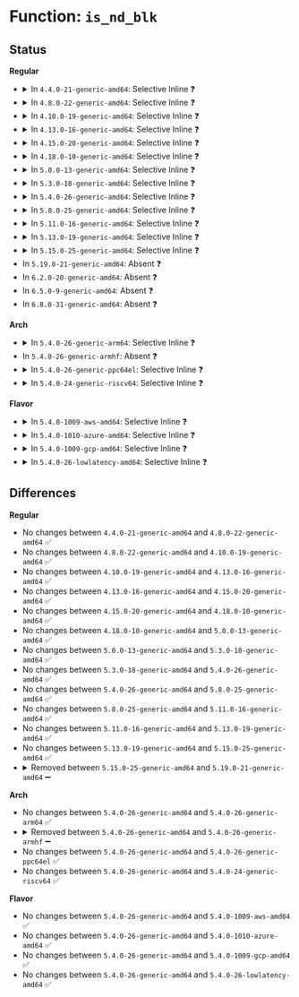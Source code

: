 # Function: <code>is_nd_blk</code>

## Status
<b>Regular</b>
<ul>
<li>
<details>
<summary>In <code>4.4.0-21-generic-amd64</code>: Selective Inline ❓</summary>

```c
bool is_nd_blk(struct device * dev)
```

```json
{
  "name": "is_nd_blk",
  "collision_type": "Unique Global",
  "inline_type": "Selective",
  "funcs": [
    {
      "addr": 18446744071584719147,
      "name": "is_nd_blk",
      "external": true,
      "loc": "drivers/nvdimm/region_devs.c:64",
      "file": "drivers/nvdimm/region_devs.c",
      "inline": "not declared, inlined",
      "caller_inline": [
        "drivers/nvdimm/region_devs.c:to_nd_blk_region",
        "drivers/nvdimm/region_devs.c:nd_region_notify_driver_action",
        "drivers/nvdimm/region_devs.c:nd_region_notify_driver_action",
        "drivers/nvdimm/region_devs.c:nd_region_available_dpa",
        "drivers/nvdimm/region_devs.c:nd_blk_region_init"
      ],
      "caller_func": [
        "drivers/nvdimm/bus.c:to_bus_provider",
        "drivers/nvdimm/bus.c:nvdimm_bus_uevent",
        "drivers/nvdimm/namespace_devs.c:is_namespace_uuid_busy",
        "drivers/nvdimm/namespace_devs.c:nd_region_create_blk_seed"
      ]
    }
  ],
  "symbols": [
    {
      "addr": 18446744071584721312,
      "name": "is_nd_blk",
      "section": ".text",
      "bind": "STB_GLOBAL",
      "size": 31
    }
  ]
}
```
</details>
</li>
<li>
<details>
<summary>In <code>4.8.0-22-generic-amd64</code>: Selective Inline ❓</summary>

```c
bool is_nd_blk(struct device * dev)
```

```json
{
  "name": "is_nd_blk",
  "collision_type": "Unique Global",
  "inline_type": "Selective",
  "funcs": [
    {
      "addr": 18446744071585074084,
      "name": "is_nd_blk",
      "external": true,
      "loc": "drivers/nvdimm/region_devs.c:152",
      "file": "drivers/nvdimm/region_devs.c",
      "inline": "not declared, inlined",
      "caller_inline": [
        "drivers/nvdimm/region_devs.c:nd_blk_region_init",
        "drivers/nvdimm/region_devs.c:nd_region_available_dpa",
        "drivers/nvdimm/region_devs.c:to_nd_blk_region"
      ],
      "caller_func": [
        "drivers/nvdimm/bus.c:to_bus_provider",
        "drivers/nvdimm/bus.c:nvdimm_bus_uevent",
        "drivers/nvdimm/namespace_devs.c:nd_region_create_blk_seed",
        "drivers/nvdimm/namespace_devs.c:is_namespace_uuid_busy"
      ]
    }
  ],
  "symbols": [
    {
      "addr": 18446744071585073536,
      "name": "is_nd_blk",
      "section": ".text",
      "bind": "STB_GLOBAL",
      "size": 31
    }
  ]
}
```
</details>
</li>
<li>
<details>
<summary>In <code>4.10.0-19-generic-amd64</code>: Selective Inline ❓</summary>

```c
bool is_nd_blk(struct device * dev)
```

```json
{
  "name": "is_nd_blk",
  "collision_type": "Unique Global",
  "inline_type": "Selective",
  "funcs": [
    {
      "addr": 18446744071585259364,
      "name": "is_nd_blk",
      "external": true,
      "loc": "drivers/nvdimm/region_devs.c:167",
      "file": "drivers/nvdimm/region_devs.c",
      "inline": "not declared, inlined",
      "caller_inline": [
        "drivers/nvdimm/region_devs.c:nd_blk_region_init",
        "drivers/nvdimm/region_devs.c:nd_region_available_dpa",
        "drivers/nvdimm/region_devs.c:to_nd_blk_region"
      ],
      "caller_func": [
        "drivers/nvdimm/bus.c:to_bus_provider",
        "drivers/nvdimm/bus.c:nvdimm_bus_uevent",
        "drivers/nvdimm/namespace_devs.c:nd_region_register_namespaces",
        "drivers/nvdimm/namespace_devs.c:nd_region_register_namespaces",
        "drivers/nvdimm/namespace_devs.c:nd_region_register_namespaces",
        "drivers/nvdimm/namespace_devs.c:nd_region_register_namespaces",
        "drivers/nvdimm/namespace_devs.c:nd_region_register_namespaces",
        "drivers/nvdimm/namespace_devs.c:nd_region_create_ns_seed",
        "drivers/nvdimm/namespace_devs.c:nd_region_create_ns_seed",
        "drivers/nvdimm/namespace_devs.c:nd_region_create_ns_seed",
        "drivers/nvdimm/namespace_devs.c:is_namespace_uuid_busy"
      ]
    }
  ],
  "symbols": [
    {
      "addr": 18446744071585257792,
      "name": "is_nd_blk",
      "section": ".text",
      "bind": "STB_GLOBAL",
      "size": 31
    }
  ]
}
```
</details>
</li>
<li>
<details>
<summary>In <code>4.13.0-16-generic-amd64</code>: Selective Inline ❓</summary>

```c
bool is_nd_blk(struct device * dev)
```

```json
{
  "name": "is_nd_blk",
  "collision_type": "Unique Global",
  "inline_type": "Selective",
  "funcs": [
    {
      "addr": 18446744071585342489,
      "name": "is_nd_blk",
      "external": true,
      "loc": "drivers/nvdimm/region_devs.c:166",
      "file": "drivers/nvdimm/region_devs.c",
      "inline": "not declared, inlined",
      "caller_inline": [
        "drivers/nvdimm/region_devs.c:nd_blk_region_init",
        "drivers/nvdimm/region_devs.c:nd_region_available_dpa",
        "drivers/nvdimm/region_devs.c:to_nd_blk_region"
      ],
      "caller_func": [
        "drivers/nvdimm/bus.c:to_bus_provider",
        "drivers/nvdimm/bus.c:nvdimm_bus_uevent",
        "drivers/nvdimm/namespace_devs.c:nd_region_register_namespaces",
        "drivers/nvdimm/namespace_devs.c:nd_region_register_namespaces",
        "drivers/nvdimm/namespace_devs.c:nd_region_register_namespaces",
        "drivers/nvdimm/namespace_devs.c:nd_region_register_namespaces",
        "drivers/nvdimm/namespace_devs.c:nd_region_register_namespaces",
        "drivers/nvdimm/namespace_devs.c:nd_region_create_ns_seed",
        "drivers/nvdimm/namespace_devs.c:nd_region_create_ns_seed",
        "drivers/nvdimm/namespace_devs.c:nd_region_create_ns_seed"
      ]
    }
  ],
  "symbols": [
    {
      "addr": 18446744071585340864,
      "name": "is_nd_blk",
      "section": ".text",
      "bind": "STB_GLOBAL",
      "size": 29
    }
  ]
}
```
</details>
</li>
<li>
<details>
<summary>In <code>4.15.0-20-generic-amd64</code>: Selective Inline ❓</summary>

```c
bool is_nd_blk(struct device * dev)
```

```json
{
  "name": "is_nd_blk",
  "collision_type": "Unique Global",
  "inline_type": "Selective",
  "funcs": [
    {
      "addr": 18446744071585770873,
      "name": "is_nd_blk",
      "external": true,
      "loc": "drivers/nvdimm/region_devs.c:166",
      "file": "drivers/nvdimm/region_devs.c",
      "inline": "not declared, inlined",
      "caller_inline": [
        "drivers/nvdimm/region_devs.c:nd_blk_region_init",
        "drivers/nvdimm/region_devs.c:nd_region_available_dpa",
        "drivers/nvdimm/region_devs.c:to_nd_blk_region"
      ],
      "caller_func": [
        "drivers/nvdimm/bus.c:to_bus_provider",
        "drivers/nvdimm/bus.c:nvdimm_bus_uevent",
        "drivers/nvdimm/namespace_devs.c:scan_labels",
        "drivers/nvdimm/namespace_devs.c:scan_labels",
        "drivers/nvdimm/namespace_devs.c:scan_labels",
        "drivers/nvdimm/namespace_devs.c:scan_labels",
        "drivers/nvdimm/namespace_devs.c:scan_labels",
        "drivers/nvdimm/namespace_devs.c:nd_region_create_ns_seed",
        "drivers/nvdimm/namespace_devs.c:nd_region_create_ns_seed",
        "drivers/nvdimm/namespace_devs.c:nd_region_create_ns_seed"
      ]
    }
  ],
  "symbols": [
    {
      "addr": 18446744071585769248,
      "name": "is_nd_blk",
      "section": ".text",
      "bind": "STB_GLOBAL",
      "size": 29
    }
  ]
}
```
</details>
</li>
<li>
<details>
<summary>In <code>4.18.0-10-generic-amd64</code>: Selective Inline ❓</summary>

```c
bool is_nd_blk(struct device * dev)
```

```json
{
  "name": "is_nd_blk",
  "collision_type": "Unique Global",
  "inline_type": "Selective",
  "funcs": [
    {
      "addr": 18446744071586017623,
      "name": "is_nd_blk",
      "external": true,
      "loc": "drivers/nvdimm/region_devs.c:166",
      "file": "drivers/nvdimm/region_devs.c",
      "inline": "not declared, inlined",
      "caller_inline": [
        "drivers/nvdimm/region_devs.c:nd_blk_region_init",
        "drivers/nvdimm/region_devs.c:nd_region_allocatable_dpa",
        "drivers/nvdimm/region_devs.c:nd_region_available_dpa",
        "drivers/nvdimm/region_devs.c:to_nd_blk_region"
      ],
      "caller_func": [
        "drivers/nvdimm/bus.c:nvdimm_bus_uevent",
        "drivers/nvdimm/namespace_devs.c:scan_labels",
        "drivers/nvdimm/namespace_devs.c:scan_labels",
        "drivers/nvdimm/namespace_devs.c:scan_labels",
        "drivers/nvdimm/namespace_devs.c:scan_labels",
        "drivers/nvdimm/namespace_devs.c:scan_labels",
        "drivers/nvdimm/namespace_devs.c:nd_region_create_ns_seed",
        "drivers/nvdimm/namespace_devs.c:nd_region_create_ns_seed",
        "drivers/nvdimm/namespace_devs.c:nd_region_create_ns_seed"
      ]
    }
  ],
  "symbols": [
    {
      "addr": 18446744071586015696,
      "name": "is_nd_blk",
      "section": ".text",
      "bind": "STB_GLOBAL",
      "size": 29
    }
  ]
}
```
</details>
</li>
<li>
<details>
<summary>In <code>5.0.0-13-generic-amd64</code>: Selective Inline ❓</summary>

```c
bool is_nd_blk(struct device * dev)
```

```json
{
  "name": "is_nd_blk",
  "collision_type": "Unique Global",
  "inline_type": "Selective",
  "funcs": [
    {
      "addr": 18446744071586156471,
      "name": "is_nd_blk",
      "external": true,
      "loc": "drivers/nvdimm/region_devs.c:171",
      "file": "drivers/nvdimm/region_devs.c",
      "inline": "not declared, inlined",
      "caller_inline": [
        "drivers/nvdimm/region_devs.c:nd_blk_region_init",
        "drivers/nvdimm/region_devs.c:nd_region_allocatable_dpa",
        "drivers/nvdimm/region_devs.c:nd_region_available_dpa",
        "drivers/nvdimm/region_devs.c:to_nd_blk_region"
      ],
      "caller_func": [
        "drivers/nvdimm/namespace_devs.c:scan_labels",
        "drivers/nvdimm/namespace_devs.c:scan_labels",
        "drivers/nvdimm/namespace_devs.c:scan_labels",
        "drivers/nvdimm/namespace_devs.c:scan_labels",
        "drivers/nvdimm/namespace_devs.c:scan_labels",
        "drivers/nvdimm/namespace_devs.c:nd_region_create_ns_seed",
        "drivers/nvdimm/namespace_devs.c:nd_region_create_ns_seed",
        "drivers/nvdimm/namespace_devs.c:nd_region_create_ns_seed"
      ]
    }
  ],
  "symbols": [
    {
      "addr": 18446744071586154416,
      "name": "is_nd_blk",
      "section": ".text",
      "bind": "STB_GLOBAL",
      "size": 29
    }
  ]
}
```
</details>
</li>
<li>
<details>
<summary>In <code>5.3.0-18-generic-amd64</code>: Selective Inline ❓</summary>

```c
bool is_nd_blk(struct device * dev)
```

```json
{
  "name": "is_nd_blk",
  "collision_type": "Unique Global",
  "inline_type": "Selective",
  "funcs": [
    {
      "addr": 18446744071586391688,
      "name": "is_nd_blk",
      "external": true,
      "loc": "drivers/nvdimm/region_devs.c:163",
      "file": "drivers/nvdimm/region_devs.c",
      "inline": "not declared, inlined",
      "caller_inline": [
        "drivers/nvdimm/region_devs.c:nd_blk_region_init",
        "drivers/nvdimm/region_devs.c:nd_region_allocatable_dpa",
        "drivers/nvdimm/region_devs.c:nd_region_available_dpa",
        "drivers/nvdimm/region_devs.c:to_nd_blk_region"
      ],
      "caller_func": [
        "drivers/nvdimm/namespace_devs.c:scan_labels",
        "drivers/nvdimm/namespace_devs.c:scan_labels",
        "drivers/nvdimm/namespace_devs.c:scan_labels",
        "drivers/nvdimm/namespace_devs.c:scan_labels",
        "drivers/nvdimm/namespace_devs.c:scan_labels",
        "drivers/nvdimm/namespace_devs.c:nd_region_create_ns_seed",
        "drivers/nvdimm/namespace_devs.c:nd_region_create_ns_seed",
        "drivers/nvdimm/namespace_devs.c:nd_region_create_ns_seed"
      ]
    }
  ],
  "symbols": [
    {
      "addr": 18446744071586389616,
      "name": "is_nd_blk",
      "section": ".text",
      "bind": "STB_GLOBAL",
      "size": 29
    }
  ]
}
```
</details>
</li>
<li>
<details>
<summary>In <code>5.4.0-26-generic-amd64</code>: Selective Inline ❓</summary>

```c
bool is_nd_blk(struct device * dev)
```

```json
{
  "name": "is_nd_blk",
  "collision_type": "Unique Global",
  "inline_type": "Selective",
  "funcs": [
    {
      "addr": 18446744071586538808,
      "name": "is_nd_blk",
      "external": true,
      "loc": "drivers/nvdimm/region_devs.c:163",
      "file": "drivers/nvdimm/region_devs.c",
      "inline": "not declared, inlined",
      "caller_inline": [
        "drivers/nvdimm/region_devs.c:nd_blk_region_init",
        "drivers/nvdimm/region_devs.c:nd_region_allocatable_dpa",
        "drivers/nvdimm/region_devs.c:nd_region_available_dpa",
        "drivers/nvdimm/region_devs.c:to_nd_blk_region"
      ],
      "caller_func": [
        "drivers/nvdimm/bus.c:nvdimm_bus_probe",
        "drivers/nvdimm/namespace_devs.c:scan_labels",
        "drivers/nvdimm/namespace_devs.c:scan_labels",
        "drivers/nvdimm/namespace_devs.c:scan_labels",
        "drivers/nvdimm/namespace_devs.c:scan_labels",
        "drivers/nvdimm/namespace_devs.c:scan_labels",
        "drivers/nvdimm/namespace_devs.c:nd_region_create_ns_seed",
        "drivers/nvdimm/namespace_devs.c:nd_region_create_ns_seed",
        "drivers/nvdimm/namespace_devs.c:nd_region_create_ns_seed"
      ]
    }
  ],
  "symbols": [
    {
      "addr": 18446744071586537440,
      "name": "is_nd_blk",
      "section": ".text",
      "bind": "STB_GLOBAL",
      "size": 29
    }
  ]
}
```
</details>
</li>
<li>
<details>
<summary>In <code>5.8.0-25-generic-amd64</code>: Selective Inline ❓</summary>

```c
bool is_nd_blk(struct device * dev)
```

```json
{
  "name": "is_nd_blk",
  "collision_type": "Unique Global",
  "inline_type": "Selective",
  "funcs": [
    {
      "addr": 18446744071587314205,
      "name": "is_nd_blk",
      "external": true,
      "loc": "drivers/nvdimm/region_devs.c:847",
      "file": "drivers/nvdimm/region_devs.c",
      "inline": "not declared, inlined",
      "caller_inline": [
        "drivers/nvdimm/region_devs.c:nd_region_create",
        "drivers/nvdimm/region_devs.c:nd_blk_region_init",
        "drivers/nvdimm/region_devs.c:nd_region_allocatable_dpa",
        "drivers/nvdimm/region_devs.c:nd_region_available_dpa",
        "drivers/nvdimm/region_devs.c:to_nd_blk_region",
        "drivers/nvdimm/region_devs.c:nd_region_release"
      ],
      "caller_func": [
        "drivers/nvdimm/bus.c:nvdimm_dev_to_target_node",
        "drivers/nvdimm/bus.c:nvdimm_dev_to_target_node",
        "drivers/nvdimm/bus.c:nvdimm_bus_remove",
        "drivers/nvdimm/bus.c:nvdimm_bus_probe",
        "drivers/nvdimm/bus.c:nvdimm_bus_probe",
        "drivers/nvdimm/namespace_devs.c:scan_labels",
        "drivers/nvdimm/namespace_devs.c:scan_labels",
        "drivers/nvdimm/namespace_devs.c:scan_labels",
        "drivers/nvdimm/namespace_devs.c:scan_labels",
        "drivers/nvdimm/namespace_devs.c:scan_labels",
        "drivers/nvdimm/namespace_devs.c:nd_region_create_ns_seed",
        "drivers/nvdimm/namespace_devs.c:nd_region_create_ns_seed",
        "drivers/nvdimm/namespace_devs.c:nd_region_create_ns_seed"
      ]
    }
  ],
  "symbols": [
    {
      "addr": 18446744071587322096,
      "name": "is_nd_blk",
      "section": ".text",
      "bind": "STB_GLOBAL",
      "size": 29
    }
  ]
}
```
</details>
</li>
<li>
<details>
<summary>In <code>5.11.0-16-generic-amd64</code>: Selective Inline ❓</summary>

```c
bool is_nd_blk(struct device * dev)
```

```json
{
  "name": "is_nd_blk",
  "collision_type": "Unique Global",
  "inline_type": "Selective",
  "funcs": [
    {
      "addr": 18446744071587376141,
      "name": "is_nd_blk",
      "external": true,
      "loc": "drivers/nvdimm/region_devs.c:847",
      "file": "drivers/nvdimm/region_devs.c",
      "inline": "not declared, inlined",
      "caller_inline": [
        "drivers/nvdimm/region_devs.c:nd_region_create",
        "drivers/nvdimm/region_devs.c:nd_blk_region_init",
        "drivers/nvdimm/region_devs.c:nd_region_allocatable_dpa",
        "drivers/nvdimm/region_devs.c:nd_region_available_dpa",
        "drivers/nvdimm/region_devs.c:to_nd_blk_region",
        "drivers/nvdimm/region_devs.c:nd_region_release"
      ],
      "caller_func": [
        "drivers/nvdimm/bus.c:nvdimm_dev_to_target_node",
        "drivers/nvdimm/bus.c:nvdimm_dev_to_target_node",
        "drivers/nvdimm/bus.c:nvdimm_bus_remove",
        "drivers/nvdimm/bus.c:nvdimm_bus_probe",
        "drivers/nvdimm/bus.c:nvdimm_bus_probe",
        "drivers/nvdimm/namespace_devs.c:scan_labels",
        "drivers/nvdimm/namespace_devs.c:scan_labels",
        "drivers/nvdimm/namespace_devs.c:scan_labels",
        "drivers/nvdimm/namespace_devs.c:scan_labels",
        "drivers/nvdimm/namespace_devs.c:scan_labels",
        "drivers/nvdimm/namespace_devs.c:nd_region_create_ns_seed",
        "drivers/nvdimm/namespace_devs.c:nd_region_create_ns_seed",
        "drivers/nvdimm/namespace_devs.c:nd_region_create_ns_seed"
      ]
    }
  ],
  "symbols": [
    {
      "addr": 18446744071587384032,
      "name": "is_nd_blk",
      "section": ".text",
      "bind": "STB_GLOBAL",
      "size": 29
    }
  ]
}
```
</details>
</li>
<li>
<details>
<summary>In <code>5.13.0-19-generic-amd64</code>: Selective Inline ❓</summary>

```c
bool is_nd_blk(struct device * dev)
```

```json
{
  "name": "is_nd_blk",
  "collision_type": "Unique Global",
  "inline_type": "Selective",
  "funcs": [
    {
      "addr": 18446744071587257277,
      "name": "is_nd_blk",
      "external": true,
      "loc": "drivers/nvdimm/region_devs.c:854",
      "file": "drivers/nvdimm/region_devs.c",
      "inline": "not declared, inlined",
      "caller_inline": [
        "drivers/nvdimm/region_devs.c:nd_region_create",
        "drivers/nvdimm/region_devs.c:nd_blk_region_init",
        "drivers/nvdimm/region_devs.c:nd_region_allocatable_dpa",
        "drivers/nvdimm/region_devs.c:nd_region_available_dpa",
        "drivers/nvdimm/region_devs.c:to_nd_blk_region",
        "drivers/nvdimm/region_devs.c:nd_region_release"
      ],
      "caller_func": [
        "drivers/nvdimm/bus.c:nvdimm_dev_to_target_node",
        "drivers/nvdimm/bus.c:nvdimm_dev_to_target_node",
        "drivers/nvdimm/bus.c:nvdimm_bus_remove",
        "drivers/nvdimm/bus.c:nvdimm_bus_probe",
        "drivers/nvdimm/bus.c:nvdimm_bus_probe",
        "drivers/nvdimm/namespace_devs.c:scan_labels",
        "drivers/nvdimm/namespace_devs.c:scan_labels",
        "drivers/nvdimm/namespace_devs.c:scan_labels",
        "drivers/nvdimm/namespace_devs.c:scan_labels",
        "drivers/nvdimm/namespace_devs.c:scan_labels",
        "drivers/nvdimm/namespace_devs.c:nd_region_create_ns_seed",
        "drivers/nvdimm/namespace_devs.c:nd_region_create_ns_seed",
        "drivers/nvdimm/namespace_devs.c:nd_region_create_ns_seed"
      ]
    }
  ],
  "symbols": [
    {
      "addr": 18446744071587266160,
      "name": "is_nd_blk",
      "section": ".text",
      "bind": "STB_GLOBAL",
      "size": 29
    }
  ]
}
```
</details>
</li>
<li>
<details>
<summary>In <code>5.15.0-25-generic-amd64</code>: Selective Inline ❓</summary>

```c
bool is_nd_blk(struct device * dev)
```

```json
{
  "name": "is_nd_blk",
  "collision_type": "Unique Global",
  "inline_type": "Selective",
  "funcs": [
    {
      "addr": 18446744071587826815,
      "name": "is_nd_blk",
      "external": true,
      "loc": "drivers/nvdimm/region_devs.c:854",
      "file": "drivers/nvdimm/region_devs.c",
      "inline": "not declared, inlined",
      "caller_inline": [
        "drivers/nvdimm/region_devs.c:nd_region_create",
        "drivers/nvdimm/region_devs.c:nd_blk_region_init",
        "drivers/nvdimm/region_devs.c:nd_region_allocatable_dpa",
        "drivers/nvdimm/region_devs.c:nd_region_available_dpa",
        "drivers/nvdimm/region_devs.c:nd_region_release"
      ],
      "caller_func": [
        "drivers/nvdimm/bus.c:nvdimm_dev_to_target_node",
        "drivers/nvdimm/bus.c:nvdimm_dev_to_target_node",
        "drivers/nvdimm/bus.c:nvdimm_bus_remove",
        "drivers/nvdimm/bus.c:nvdimm_bus_probe",
        "drivers/nvdimm/bus.c:nvdimm_bus_probe",
        "drivers/nvdimm/namespace_devs.c:scan_labels",
        "drivers/nvdimm/namespace_devs.c:scan_labels",
        "drivers/nvdimm/namespace_devs.c:scan_labels",
        "drivers/nvdimm/namespace_devs.c:scan_labels",
        "drivers/nvdimm/namespace_devs.c:scan_labels",
        "drivers/nvdimm/namespace_devs.c:nd_region_create_ns_seed",
        "drivers/nvdimm/namespace_devs.c:nd_region_create_ns_seed",
        "drivers/nvdimm/namespace_devs.c:nd_region_create_ns_seed"
      ]
    }
  ],
  "symbols": [
    {
      "addr": 18446744071587833360,
      "name": "is_nd_blk",
      "section": ".text",
      "bind": "STB_GLOBAL",
      "size": 29
    }
  ]
}
```
</details>
</li>
<li>
In <code>5.19.0-21-generic-amd64</code>: Absent ❓
</li>
<li>
In <code>6.2.0-20-generic-amd64</code>: Absent ❓
</li>
<li>
In <code>6.5.0-9-generic-amd64</code>: Absent ❓
</li>
<li>
In <code>6.8.0-31-generic-amd64</code>: Absent ❓
</li>
</ul>
<b>Arch</b>
<ul>
<li>
<details>
<summary>In <code>5.4.0-26-generic-arm64</code>: Selective Inline ❓</summary>

```c
bool is_nd_blk(struct device * dev)
```

```json
{
  "name": "is_nd_blk",
  "collision_type": "Unique Global",
  "inline_type": "Selective",
  "funcs": [
    {
      "addr": 18446603336499427708,
      "name": "is_nd_blk",
      "external": true,
      "loc": "drivers/nvdimm/region_devs.c:163",
      "file": "drivers/nvdimm/region_devs.c",
      "inline": "not declared, inlined",
      "caller_inline": [
        "drivers/nvdimm/region_devs.c:nd_blk_region_init",
        "drivers/nvdimm/region_devs.c:nd_region_allocatable_dpa",
        "drivers/nvdimm/region_devs.c:nd_region_available_dpa",
        "drivers/nvdimm/region_devs.c:to_nd_blk_region"
      ],
      "caller_func": [
        "drivers/nvdimm/bus.c:nvdimm_bus_probe",
        "drivers/nvdimm/namespace_devs.c:scan_labels",
        "drivers/nvdimm/namespace_devs.c:scan_labels",
        "drivers/nvdimm/namespace_devs.c:scan_labels",
        "drivers/nvdimm/namespace_devs.c:scan_labels",
        "drivers/nvdimm/namespace_devs.c:scan_labels",
        "drivers/nvdimm/namespace_devs.c:nd_region_create_ns_seed",
        "drivers/nvdimm/namespace_devs.c:nd_region_create_ns_seed",
        "drivers/nvdimm/namespace_devs.c:nd_region_create_ns_seed"
      ]
    }
  ],
  "symbols": [
    {
      "addr": 18446603336499426104,
      "name": "is_nd_blk",
      "section": ".text",
      "bind": "STB_GLOBAL",
      "size": 68
    }
  ]
}
```
</details>
</li>
<li>
In <code>5.4.0-26-generic-armhf</code>: Absent ❓
</li>
<li>
<details>
<summary>In <code>5.4.0-26-generic-ppc64el</code>: Selective Inline ❓</summary>

```c
bool is_nd_blk(struct device * dev)
```

```json
{
  "name": "is_nd_blk",
  "collision_type": "Unique Global",
  "inline_type": "Selective",
  "funcs": [
    {
      "addr": 13835058055292672928,
      "name": "is_nd_blk",
      "external": true,
      "loc": "drivers/nvdimm/region_devs.c:163",
      "file": "drivers/nvdimm/region_devs.c",
      "inline": "not declared, inlined",
      "caller_inline": [
        "drivers/nvdimm/region_devs.c:nd_blk_region_init",
        "drivers/nvdimm/region_devs.c:nd_region_allocatable_dpa",
        "drivers/nvdimm/region_devs.c:nd_region_available_dpa",
        "drivers/nvdimm/region_devs.c:to_nd_blk_region"
      ],
      "caller_func": [
        "drivers/nvdimm/bus.c:nvdimm_bus_probe",
        "drivers/nvdimm/namespace_devs.c:scan_labels",
        "drivers/nvdimm/namespace_devs.c:scan_labels",
        "drivers/nvdimm/namespace_devs.c:scan_labels",
        "drivers/nvdimm/namespace_devs.c:scan_labels",
        "drivers/nvdimm/namespace_devs.c:scan_labels",
        "drivers/nvdimm/namespace_devs.c:nd_region_create_ns_seed",
        "drivers/nvdimm/namespace_devs.c:nd_region_create_ns_seed",
        "drivers/nvdimm/namespace_devs.c:nd_region_create_ns_seed"
      ]
    }
  ],
  "symbols": [
    {
      "addr": 13835058055292670656,
      "name": "is_nd_blk",
      "section": ".text",
      "bind": "STB_GLOBAL",
      "size": 72
    }
  ]
}
```
</details>
</li>
<li>
<details>
<summary>In <code>5.4.0-24-generic-riscv64</code>: Selective Inline ❓</summary>

```c
bool is_nd_blk(struct device * dev)
```

```json
{
  "name": "is_nd_blk",
  "collision_type": "Unique Global",
  "inline_type": "Selective",
  "funcs": [
    {
      "addr": 18446743936276654284,
      "name": "is_nd_blk",
      "external": true,
      "loc": "drivers/nvdimm/region_devs.c:163",
      "file": "drivers/nvdimm/region_devs.c",
      "inline": "not declared, inlined",
      "caller_inline": [
        "drivers/nvdimm/region_devs.c:nd_blk_region_init",
        "drivers/nvdimm/region_devs.c:nd_region_allocatable_dpa",
        "drivers/nvdimm/region_devs.c:nd_region_available_dpa",
        "drivers/nvdimm/region_devs.c:to_nd_blk_region"
      ],
      "caller_func": [
        "drivers/nvdimm/bus.c:nvdimm_bus_probe",
        "drivers/nvdimm/namespace_devs.c:scan_labels",
        "drivers/nvdimm/namespace_devs.c:scan_labels",
        "drivers/nvdimm/namespace_devs.c:scan_labels",
        "drivers/nvdimm/namespace_devs.c:scan_labels",
        "drivers/nvdimm/namespace_devs.c:scan_labels",
        "drivers/nvdimm/namespace_devs.c:scan_labels",
        "drivers/nvdimm/namespace_devs.c:nd_region_create_ns_seed",
        "drivers/nvdimm/namespace_devs.c:nd_region_create_ns_seed",
        "drivers/nvdimm/namespace_devs.c:nd_region_create_ns_seed"
      ]
    }
  ],
  "symbols": [
    {
      "addr": 18446743936276653006,
      "name": "is_nd_blk",
      "section": ".text",
      "bind": "STB_GLOBAL",
      "size": 52
    }
  ]
}
```
</details>
</li>
</ul>
<b>Flavor</b>
<ul>
<li>
<details>
<summary>In <code>5.4.0-1009-aws-amd64</code>: Selective Inline ❓</summary>

```c
bool is_nd_blk(struct device * dev)
```

```json
{
  "name": "is_nd_blk",
  "collision_type": "Unique Global",
  "inline_type": "Selective",
  "funcs": [
    {
      "addr": 18446744071586229288,
      "name": "is_nd_blk",
      "external": true,
      "loc": "drivers/nvdimm/region_devs.c:163",
      "file": "drivers/nvdimm/region_devs.c",
      "inline": "not declared, inlined",
      "caller_inline": [
        "drivers/nvdimm/region_devs.c:nd_blk_region_init",
        "drivers/nvdimm/region_devs.c:nd_region_allocatable_dpa",
        "drivers/nvdimm/region_devs.c:nd_region_available_dpa",
        "drivers/nvdimm/region_devs.c:to_nd_blk_region"
      ],
      "caller_func": [
        "drivers/nvdimm/bus.c:nvdimm_bus_probe",
        "drivers/nvdimm/namespace_devs.c:scan_labels",
        "drivers/nvdimm/namespace_devs.c:scan_labels",
        "drivers/nvdimm/namespace_devs.c:scan_labels",
        "drivers/nvdimm/namespace_devs.c:scan_labels",
        "drivers/nvdimm/namespace_devs.c:scan_labels",
        "drivers/nvdimm/namespace_devs.c:nd_region_create_ns_seed",
        "drivers/nvdimm/namespace_devs.c:nd_region_create_ns_seed",
        "drivers/nvdimm/namespace_devs.c:nd_region_create_ns_seed"
      ]
    }
  ],
  "symbols": [
    {
      "addr": 18446744071586227920,
      "name": "is_nd_blk",
      "section": ".text",
      "bind": "STB_GLOBAL",
      "size": 29
    }
  ]
}
```
</details>
</li>
<li>
<details>
<summary>In <code>5.4.0-1010-azure-amd64</code>: Selective Inline ❓</summary>

```c
bool is_nd_blk(struct device * dev)
```

```json
{
  "name": "is_nd_blk",
  "collision_type": "Unique Global",
  "inline_type": "Selective",
  "funcs": [
    {
      "addr": 18446744071586047656,
      "name": "is_nd_blk",
      "external": true,
      "loc": "drivers/nvdimm/region_devs.c:163",
      "file": "drivers/nvdimm/region_devs.c",
      "inline": "not declared, inlined",
      "caller_inline": [
        "drivers/nvdimm/region_devs.c:nd_blk_region_init",
        "drivers/nvdimm/region_devs.c:nd_region_allocatable_dpa",
        "drivers/nvdimm/region_devs.c:nd_region_available_dpa",
        "drivers/nvdimm/region_devs.c:to_nd_blk_region"
      ],
      "caller_func": [
        "drivers/nvdimm/bus.c:nvdimm_bus_probe",
        "drivers/nvdimm/namespace_devs.c:scan_labels",
        "drivers/nvdimm/namespace_devs.c:scan_labels",
        "drivers/nvdimm/namespace_devs.c:scan_labels",
        "drivers/nvdimm/namespace_devs.c:scan_labels",
        "drivers/nvdimm/namespace_devs.c:scan_labels",
        "drivers/nvdimm/namespace_devs.c:nd_region_create_ns_seed",
        "drivers/nvdimm/namespace_devs.c:nd_region_create_ns_seed",
        "drivers/nvdimm/namespace_devs.c:nd_region_create_ns_seed"
      ]
    }
  ],
  "symbols": [
    {
      "addr": 18446744071586046288,
      "name": "is_nd_blk",
      "section": ".text",
      "bind": "STB_GLOBAL",
      "size": 29
    }
  ]
}
```
</details>
</li>
<li>
<details>
<summary>In <code>5.4.0-1009-gcp-amd64</code>: Selective Inline ❓</summary>

```c
bool is_nd_blk(struct device * dev)
```

```json
{
  "name": "is_nd_blk",
  "collision_type": "Unique Global",
  "inline_type": "Selective",
  "funcs": [
    {
      "addr": 18446744071586486776,
      "name": "is_nd_blk",
      "external": true,
      "loc": "drivers/nvdimm/region_devs.c:163",
      "file": "drivers/nvdimm/region_devs.c",
      "inline": "not declared, inlined",
      "caller_inline": [
        "drivers/nvdimm/region_devs.c:nd_blk_region_init",
        "drivers/nvdimm/region_devs.c:nd_region_allocatable_dpa",
        "drivers/nvdimm/region_devs.c:nd_region_available_dpa",
        "drivers/nvdimm/region_devs.c:to_nd_blk_region"
      ],
      "caller_func": [
        "drivers/nvdimm/bus.c:nvdimm_bus_probe",
        "drivers/nvdimm/namespace_devs.c:scan_labels",
        "drivers/nvdimm/namespace_devs.c:scan_labels",
        "drivers/nvdimm/namespace_devs.c:scan_labels",
        "drivers/nvdimm/namespace_devs.c:scan_labels",
        "drivers/nvdimm/namespace_devs.c:scan_labels",
        "drivers/nvdimm/namespace_devs.c:nd_region_create_ns_seed",
        "drivers/nvdimm/namespace_devs.c:nd_region_create_ns_seed",
        "drivers/nvdimm/namespace_devs.c:nd_region_create_ns_seed"
      ]
    }
  ],
  "symbols": [
    {
      "addr": 18446744071586485408,
      "name": "is_nd_blk",
      "section": ".text",
      "bind": "STB_GLOBAL",
      "size": 29
    }
  ]
}
```
</details>
</li>
<li>
<details>
<summary>In <code>5.4.0-26-lowlatency-amd64</code>: Selective Inline ❓</summary>

```c
bool is_nd_blk(struct device * dev)
```

```json
{
  "name": "is_nd_blk",
  "collision_type": "Unique Global",
  "inline_type": "Selective",
  "funcs": [
    {
      "addr": 18446744071586598520,
      "name": "is_nd_blk",
      "external": true,
      "loc": "drivers/nvdimm/region_devs.c:163",
      "file": "drivers/nvdimm/region_devs.c",
      "inline": "not declared, inlined",
      "caller_inline": [
        "drivers/nvdimm/region_devs.c:nd_blk_region_init",
        "drivers/nvdimm/region_devs.c:nd_region_allocatable_dpa",
        "drivers/nvdimm/region_devs.c:nd_region_available_dpa",
        "drivers/nvdimm/region_devs.c:to_nd_blk_region"
      ],
      "caller_func": [
        "drivers/nvdimm/bus.c:nvdimm_bus_probe",
        "drivers/nvdimm/namespace_devs.c:scan_labels",
        "drivers/nvdimm/namespace_devs.c:scan_labels",
        "drivers/nvdimm/namespace_devs.c:scan_labels",
        "drivers/nvdimm/namespace_devs.c:scan_labels",
        "drivers/nvdimm/namespace_devs.c:scan_labels",
        "drivers/nvdimm/namespace_devs.c:nd_region_create_ns_seed",
        "drivers/nvdimm/namespace_devs.c:nd_region_create_ns_seed",
        "drivers/nvdimm/namespace_devs.c:nd_region_create_ns_seed"
      ]
    }
  ],
  "symbols": [
    {
      "addr": 18446744071586597152,
      "name": "is_nd_blk",
      "section": ".text",
      "bind": "STB_GLOBAL",
      "size": 29
    }
  ]
}
```
</details>
</li>
</ul>

## Differences
<b>Regular</b>
<ul>
<li>
No changes between <code>4.4.0-21-generic-amd64</code> and <code>4.8.0-22-generic-amd64</code> ✅
</li>
<li>
No changes between <code>4.8.0-22-generic-amd64</code> and <code>4.10.0-19-generic-amd64</code> ✅
</li>
<li>
No changes between <code>4.10.0-19-generic-amd64</code> and <code>4.13.0-16-generic-amd64</code> ✅
</li>
<li>
No changes between <code>4.13.0-16-generic-amd64</code> and <code>4.15.0-20-generic-amd64</code> ✅
</li>
<li>
No changes between <code>4.15.0-20-generic-amd64</code> and <code>4.18.0-10-generic-amd64</code> ✅
</li>
<li>
No changes between <code>4.18.0-10-generic-amd64</code> and <code>5.0.0-13-generic-amd64</code> ✅
</li>
<li>
No changes between <code>5.0.0-13-generic-amd64</code> and <code>5.3.0-18-generic-amd64</code> ✅
</li>
<li>
No changes between <code>5.3.0-18-generic-amd64</code> and <code>5.4.0-26-generic-amd64</code> ✅
</li>
<li>
No changes between <code>5.4.0-26-generic-amd64</code> and <code>5.8.0-25-generic-amd64</code> ✅
</li>
<li>
No changes between <code>5.8.0-25-generic-amd64</code> and <code>5.11.0-16-generic-amd64</code> ✅
</li>
<li>
No changes between <code>5.11.0-16-generic-amd64</code> and <code>5.13.0-19-generic-amd64</code> ✅
</li>
<li>
No changes between <code>5.13.0-19-generic-amd64</code> and <code>5.15.0-25-generic-amd64</code> ✅
</li>
<li>
<details>
<summary>Removed between <code>5.15.0-25-generic-amd64</code> and <code>5.19.0-21-generic-amd64</code> ➖</summary>

```c
bool is_nd_blk(struct device * dev)
```
</details>
</li>
</ul>
<b>Arch</b>
<ul>
<li>
No changes between <code>5.4.0-26-generic-amd64</code> and <code>5.4.0-26-generic-arm64</code> ✅
</li>
<li>
<details>
<summary>Removed between <code>5.4.0-26-generic-amd64</code> and <code>5.4.0-26-generic-armhf</code> ➖</summary>

```c
bool is_nd_blk(struct device * dev)
```
</details>
</li>
<li>
No changes between <code>5.4.0-26-generic-amd64</code> and <code>5.4.0-26-generic-ppc64el</code> ✅
</li>
<li>
No changes between <code>5.4.0-26-generic-amd64</code> and <code>5.4.0-24-generic-riscv64</code> ✅
</li>
</ul>
<b>Flavor</b>
<ul>
<li>
No changes between <code>5.4.0-26-generic-amd64</code> and <code>5.4.0-1009-aws-amd64</code> ✅
</li>
<li>
No changes between <code>5.4.0-26-generic-amd64</code> and <code>5.4.0-1010-azure-amd64</code> ✅
</li>
<li>
No changes between <code>5.4.0-26-generic-amd64</code> and <code>5.4.0-1009-gcp-amd64</code> ✅
</li>
<li>
No changes between <code>5.4.0-26-generic-amd64</code> and <code>5.4.0-26-lowlatency-amd64</code> ✅
</li>
</ul>

